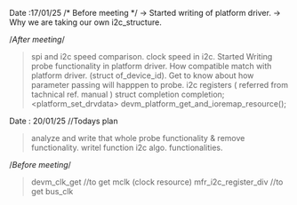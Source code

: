 Date :17/01/25
/* Before meeting */
-> Started writing of platform driver.
-> Why we are taking our own i2c_structure.

/*After meeting*/
> spi and i2c speed comparison.
>clock speed in i2c.
> Started Writing probe functionality in platform driver.
> How compatible match with platform driver. (struct of_device_id).
> Get to know about how parameter passing will happpen to probe.
>i2c registers ( referred from tachnical ref. manual )
> struct completion completion;
> <platform_set_drvdata>
>devm_platform_get_and_ioremap_resource();


Date : 20/01/25
//Todays plan
> analyze and write that whole probe functionality & remove functionality.
>writel function
>i2c algo. functionalities.

/*Before meeting*/
>devm_clk_get //to get mclk (clock resource)
>mfr_i2c_register_div //to get bus_clk




